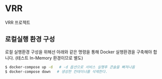 # VRR
VRR 프로젝트

## 로컬실행 환경 구성
로컬 실행환경 구성을 위해선 아래와 같은 명령을 통해 Docker 실행환경을 구축해야 합니다. (테스트 In-Memory 환경이므로 별도)

```sh
$ docker-compose up -d   # -d 옵션으로 서비스 실행후 콘솔을 빠져나옴
$ docker-compose down   # 생성한 컨테이너를 삭제한다.
```